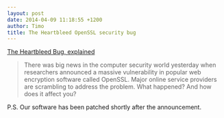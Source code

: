 ```yaml
---
layout: post
date: 2014-04-09 11:18:55 +1200
author: Timo
title: The Heartbleed OpenSSL security bug
---
```


<!-- excerpt -->

[The Heartbleed Bug, explained](http://www.vox.com/2014/4/8/5593654/heartbleed-explainer-big-new-web-security-flaw-compromise-privacy) 

> There was big news in the computer security world yesterday when researchers announced a massive vulnerability in popular web encryption software called OpenSSL. Major online service providers are scrambling to address the problem. What happened? And how does it affect you?

<!-- /excerpt --> 

P.S. Our software has been patched shortly after the announcement.
